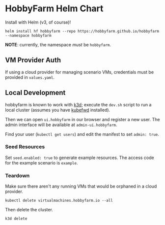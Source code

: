 # HobbyFarm Helm Chart

Install with Helm (v3, of course)!

    helm install hf hobbyfarm --repo https://hobbyfarm.github.io/hobbyfarm --namespace hobbyfarm

**NOTE**: currently, the namespace _must_ be `hobbyfarm`.

## VM Provider Auth

If using a cloud provider for managing scenario VMs, credentials must be provided in `values.yaml`.


## Local Development

hobbyfarm is known to work with [k3d](https://github.com/rancher/k3d);
execute the `dev.sh` script to run a local cluster (assumes you have [kubefwd](https://kubefwd.com) installed).

Then we can open `ui.hobbyfarm` in our browser and register a new user.
The admin interface will be available at `admin-ui.hobbyfarm`.

Find your user (`kubectl get users`) and edit the manifest to set `admin: true`.


### Seed Resources

Set `seed.enabled: true` to generate example resources.
The access code for the example scenario is `example`.


### Teardown

Make sure there aren't any running VMs that would be orphaned in a cloud provider.

    kubectl delete virtualmachines.hobbyfarm.io --all

Then delete the cluster.

    k3d delete
